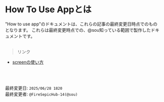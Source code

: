# How To Use Appとは

"How to use app"のドキュメントは、これらの記事の最終変更日時点でのものとなります。
これらは最終変更時点での、@sou知っている範囲で製作したドキュメントです。
<br><br>

> リンク
 - [screenの使い方](/HowToUseAPP/screen.md)

<br><br><br>
最終変更日: `2025/06/28 1820`<br>
最終変更者: `@FireSepicHub-14(@sou)`